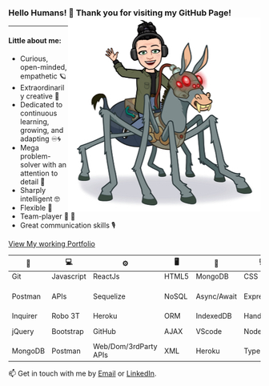 ### Hello Humans! 👋 Thank you for visiting my GitHub Page! <a><img align="right" src="https://github.com/Q118/q118/blob/master/cartonn.jpg"></a>


------
#### Little about me:
* Curious, open-minded, empathetic 🪐
* Extraordinarily creative 🧑
* Dedicated to continuous learning, growing, and adapting ♾🌀
* Mega problem-solver with an attention to detail 🧩
* Sharply intelligent 🤓 
* Flexible 🧘
* Team-player 🤜 🤛
* Great communication skills 🎙


[View My working Portfolio](https://shelbyrothman.com/)


🧰 | 💻  |  ⚙️ | 🖥️ | 🧰 | 💻  |  ⚙️ | 🖥️ | 🧰
------------ | ------------- | ------------- | ------------- | ------------ | ------------- | ------------- | -------------  | -------------
Git|Javascript|ReactJs|HTML5|MongoDB|CSS|VueJS|MVC|Algorithms
Postman|APIs|Sequelize|NoSQL|Async/Await|Express|PWAs|Robo 3T|Visual Studio Code
Inquirer|Robo 3T|Heroku|ORM|IndexedDB|Handlebars|TDD|JSON|workbench
jQuery|Bootstrap|GitHub|AJAX|VScode|Node|Mongoose|mySQL|Data Structures
MongoDB|Postman|Web/Dom/3rdParty APIs|XML|Heroku|Typescript|SQL|Java|Python

📫 Get in touch with me by [Email](mailto:shelbyfish91@gmail.com) or [LinkedIn](https://www.linkedin.com/in/shelby-anne-bb84131a4/).


